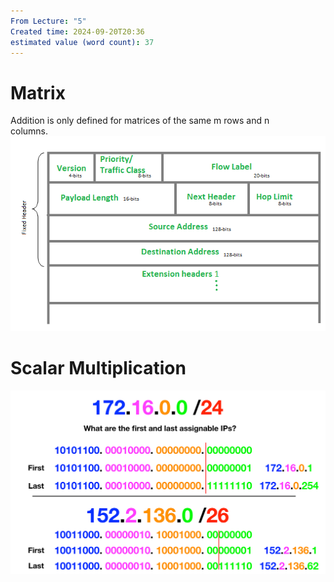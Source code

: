 ```yaml
---
From Lecture: "5"
Created time: 2024-09-20T20:36
estimated value (word count): 37
---
```

# Matrix  
Addition is only defined for matrices of the same m rows and n  
columns.  
![Untitled 22.png](../../../attachments/Untitled%2022.png)
# Scalar Multiplication  
  
![Untitled 23.png](../../../attachments/Untitled%2023.png)